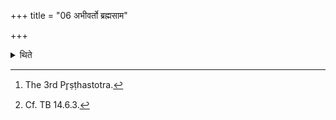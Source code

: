 +++
title = "06 अभीवर्तो ब्रह्मसाम"

+++

<details><summary>थिते</summary>

6. The Brahmasāman[^1] is sung on the Abhīvarta-way of singing.[^2]  

[^1]: The 3rd Pr̥ṣṭhastotra.  

[^2]: Cf. TB 14.6.3.  

</details>
